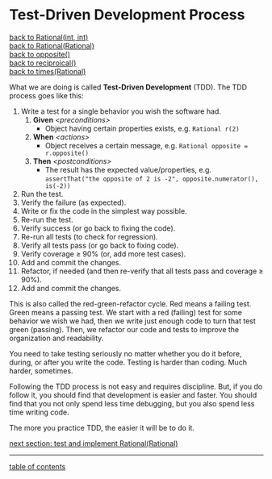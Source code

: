 # Test-Driven Development Process
[back to Rational(int, int)](test_rational_int_int_more.md)<br/>
[back to Rational(Rational)](test_copy_constructor.md)<br/>
[back to opposite()](test_opposite.md)<br/>
[back to reciproical()](test_reciprocal.md)<br/>
[back to times(Rational)](test_reciprocal.md)<br/>

What we are doing is called **Test-Driven Development** (TDD).  The TDD process goes like this:

1. Write a test for a single behavior you wish the software had.
   1. **Given** *&lt;preconditions&gt;*
      * Object having certain properties exists, e.g. `Rational r(2)`
   1. **When** *&lt;actions&gt;*
      * Object receives a certain message, e.g. `Rational opposite = r.opposite()`
   1. **Then** *&lt;postconditions&gt;*
      * The result has the expected value/properties, e.g. `assertThat("the opposite of 2 is -2", opposite.numerator(), is(-2))`
1. Run the test.
1. Verify the failure (as expected).
1. Write or fix the code in the simplest way possible.
1. Re-run the test.
1. Verify success (or go back to fixing the code).
1. Re-run all tests (to check for regression).
1. Verify all tests pass (or go back to fixing code).
1. Verify coverage &ge; 90% (or, add more test cases).
1. Add and commit the changes.
1. Refactor, if needed (and then re-verify that all tests pass and coverage &ge; 90%).
1. Add and commit the changes.

This is also called the red-green-refactor cycle.  Red means a failing test.  Green means a passing test.  We start with a red (failing) test for some behavior we wish we had, then we write just enough code to turn that test green (passing).  Then, we refactor our code and tests to improve the organization and readability.

You need to take testing seriously no matter whether you do it before, during, or after you write the code.  Testing is harder than coding.  Much harder, sometimes.

Following the TDD process is not easy and requires discipline. But, if you do follow it, you should find that development is easier and faster.  You should find that you not only spend less time debugging, but you also spend less time writing code.

The more you practice TDD, the easier it will be to do it.

[next section: test and implement Rational(Rational)](test_copy_constructor.md)

<hr>

[table of contents](toc.md)